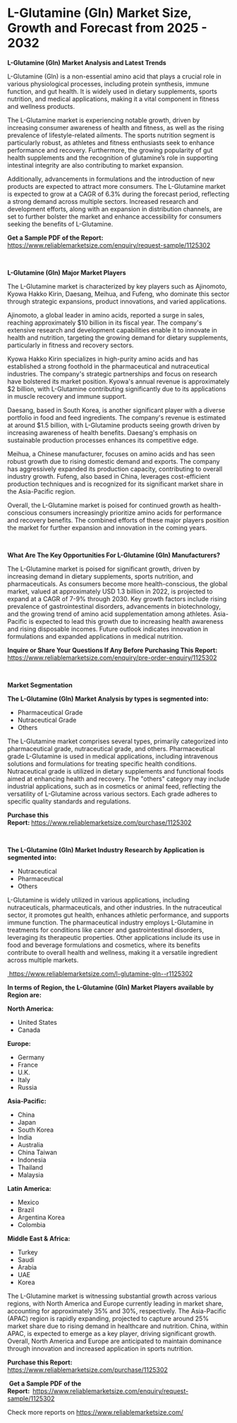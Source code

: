 <p><h1>L-Glutamine (Gln) Market Size, Growth and Forecast from 2025 - 2032</h1></p><p><strong>L-Glutamine (Gln) Market Analysis and Latest Trends</strong></p>
<p><p>L-Glutamine (Gln) is a non-essential amino acid that plays a crucial role in various physiological processes, including protein synthesis, immune function, and gut health. It is widely used in dietary supplements, sports nutrition, and medical applications, making it a vital component in fitness and wellness products.</p><p>The L-Glutamine market is experiencing notable growth, driven by increasing consumer awareness of health and fitness, as well as the rising prevalence of lifestyle-related ailments. The sports nutrition segment is particularly robust, as athletes and fitness enthusiasts seek to enhance performance and recovery. Furthermore, the growing popularity of gut health supplements and the recognition of glutamine’s role in supporting intestinal integrity are also contributing to market expansion.</p><p>Additionally, advancements in formulations and the introduction of new products are expected to attract more consumers. The L-Glutamine market is expected to grow at a CAGR of 6.3% during the forecast period, reflecting a strong demand across multiple sectors. Increased research and development efforts, along with an expansion in distribution channels, are set to further bolster the market and enhance accessibility for consumers seeking the benefits of L-Glutamine.</p></p>
<p><strong>Get a Sample PDF of the Report:&nbsp;</strong> <a href="https://www.reliablemarketsize.com/enquiry/request-sample/1125302?utm_campaign=3029&utm_medium=2&utm_source=Github&utm_content=ia&utm_term=02042025&utm_id=l-glutamine-gln">https://www.reliablemarketsize.com/enquiry/request-sample/1125302</a></p>
<p>&nbsp;</p>
<p><strong>L-Glutamine (Gln) Major Market Players</strong></p>
<p><p>The L-Glutamine market is characterized by key players such as Ajinomoto, Kyowa Hakko Kirin, Daesang, Meihua, and Fufeng, who dominate this sector through strategic expansions, product innovations, and varied applications.</p><p>Ajinomoto, a global leader in amino acids, reported a surge in sales, reaching approximately $10 billion in its fiscal year. The company's extensive research and development capabilities enable it to innovate in health and nutrition, targeting the growing demand for dietary supplements, particularly in fitness and recovery sectors.</p><p>Kyowa Hakko Kirin specializes in high-purity amino acids and has established a strong foothold in the pharmaceutical and nutraceutical industries. The company's strategic partnerships and focus on research have bolstered its market position. Kyowa's annual revenue is approximately $2 billion, with L-Glutamine contributing significantly due to its applications in muscle recovery and immune support.</p><p>Daesang, based in South Korea, is another significant player with a diverse portfolio in food and feed ingredients. The company's revenue is estimated at around $1.5 billion, with L-Glutamine products seeing growth driven by increasing awareness of health benefits. Daesang's emphasis on sustainable production processes enhances its competitive edge.</p><p>Meihua, a Chinese manufacturer, focuses on amino acids and has seen robust growth due to rising domestic demand and exports. The company has aggressively expanded its production capacity, contributing to overall industry growth. Fufeng, also based in China, leverages cost-efficient production techniques and is recognized for its significant market share in the Asia-Pacific region.</p><p>Overall, the L-Glutamine market is poised for continued growth as health-conscious consumers increasingly prioritize amino acids for performance and recovery benefits. The combined efforts of these major players position the market for further expansion and innovation in the coming years.</p></p>
<p>&nbsp;</p>
<p><strong>What Are The Key Opportunities For L-Glutamine (Gln) Manufacturers?</strong></p>
<p><p>The L-Glutamine market is poised for significant growth, driven by increasing demand in dietary supplements, sports nutrition, and pharmaceuticals. As consumers become more health-conscious, the global market, valued at approximately USD 1.3 billion in 2022, is projected to expand at a CAGR of 7-9% through 2030. Key growth factors include rising prevalence of gastrointestinal disorders, advancements in biotechnology, and the growing trend of amino acid supplementation among athletes. Asia-Pacific is expected to lead this growth due to increasing health awareness and rising disposable incomes. Future outlook indicates innovation in formulations and expanded applications in medical nutrition.</p></p>
<p><strong>Inquire or Share Your Questions If Any Before Purchasing This Report:</strong> <a href="https://www.reliablemarketsize.com/enquiry/pre-order-enquiry/1125302?utm_campaign=3029&utm_medium=2&utm_source=Github&utm_content=ia&utm_term=02042025&utm_id=l-glutamine-gln">https://www.reliablemarketsize.com/enquiry/pre-order-enquiry/1125302</a></p>
<p>&nbsp;</p>
<p><strong>Market Segmentation</strong></p>
<p><strong>The L-Glutamine (Gln) Market Analysis by types is segmented into:</strong></p>
<p><ul><li>Pharmaceutical Grade</li><li>Nutraceutical Grade</li><li>Others</li></ul></p>
<p><p>The L-Glutamine market comprises several types, primarily categorized into pharmaceutical grade, nutraceutical grade, and others. Pharmaceutical grade L-Glutamine is used in medical applications, including intravenous solutions and formulations for treating specific health conditions. Nutraceutical grade is utilized in dietary supplements and functional foods aimed at enhancing health and recovery. The "others" category may include industrial applications, such as in cosmetics or animal feed, reflecting the versatility of L-Glutamine across various sectors. Each grade adheres to specific quality standards and regulations.</p></p>
<p><strong>Purchase this Report:&nbsp;</strong><a href="https://www.reliablemarketsize.com/purchase/1125302?utm_campaign=3029&utm_medium=2&utm_source=Github&utm_content=ia&utm_term=02042025&utm_id=l-glutamine-gln">https://www.reliablemarketsize.com/purchase/1125302</a></p>
<p>&nbsp;</p>
<p><strong>The L-Glutamine (Gln) Market Industry Research by Application is segmented into:</strong></p>
<p><ul><li>Nutraceutical</li><li>Pharmaceutical</li><li>Others</li></ul></p>
<p><p>L-Glutamine is widely utilized in various applications, including nutraceuticals, pharmaceuticals, and other industries. In the nutraceutical sector, it promotes gut health, enhances athletic performance, and supports immune function. The pharmaceutical industry employs L-Glutamine in treatments for conditions like cancer and gastrointestinal disorders, leveraging its therapeutic properties. Other applications include its use in food and beverage formulations and cosmetics, where its benefits contribute to overall health and wellness, making it a versatile ingredient across multiple markets.</p></p>
<p><a href="https://www.reliablemarketsize.com/l-glutamine-gln--r1125302?utm_campaign=3029&utm_medium=2&utm_source=Github&utm_content=ia&utm_term=02042025&utm_id=l-glutamine-gln">&nbsp;https://www.reliablemarketsize.com/l-glutamine-gln--r1125302</a></p>
<p><strong>In terms of Region, the L-Glutamine (Gln) Market Players available by Region are:</strong></p>
<p>
    <p> <strong> North America: </strong>
        <ul>
            <li>United States</li>
            <li>Canada</li>
        </ul>
        </p> 
    <p> <strong> Europe: </strong>
        <ul>
            <li>Germany</li>
            <li>France</li>
            <li>U.K.</li>
            <li>Italy</li>
            <li>Russia</li>
        </ul>
        </p> 
    <p> <strong> Asia-Pacific: </strong>
        <ul>
            <li>China</li>
            <li>Japan</li>
            <li>South Korea</li>
            <li>India</li>
            <li>Australia</li>
            <li>China Taiwan</li>
            <li>Indonesia</li>
            <li>Thailand</li>
            <li>Malaysia</li>
        </ul>
        </p> 
    <p> <strong> Latin America: </strong>
        <ul>
            <li>Mexico</li>
            <li>Brazil</li>
            <li>Argentina Korea</li>
            <li>Colombia</li>
        </ul>
        </p> 
    <p> <strong> Middle East & Africa: </strong>
        <ul>
            <li>Turkey</li>
            <li>Saudi</li>
            <li>Arabia</li>
            <li>UAE</li>
            <li>Korea</li>
        </ul>
    </p>
    </p>
<p><p>The L-Glutamine market is witnessing substantial growth across various regions, with North America and Europe currently leading in market share, accounting for approximately 35% and 30%, respectively. The Asia-Pacific (APAC) region is rapidly expanding, projected to capture around 25% market share due to rising demand in healthcare and nutrition. China, within APAC, is expected to emerge as a key player, driving significant growth. Overall, North America and Europe are anticipated to maintain dominance through innovation and increased application in sports nutrition.</p></p>
<p><strong>Purchase this Report: </strong><a href="https://www.reliablemarketsize.com/purchase/1125302?utm_campaign=3029&utm_medium=2&utm_source=Github&utm_content=ia&utm_term=02042025&utm_id=l-glutamine-gln">https://www.reliablemarketsize.com/purchase/1125302</a></p>
<p>&nbsp;<strong>Get a Sample PDF of the Report:&nbsp;&nbsp;</strong><a href="https://www.reliablemarketsize.com/enquiry/request-sample/1125302?utm_campaign=3029&utm_medium=2&utm_source=Github&utm_content=ia&utm_term=02042025&utm_id=l-glutamine-gln">https://www.reliablemarketsize.com/enquiry/request-sample/1125302</a></p>
<p><strong></strong></p>
<p>Check more reports on <a href="https://www.reliablemarketsize.com/?utm_campaign=3029&utm_medium=2&utm_source=Github&utm_content=ia&utm_term=02042025&utm_id=l-glutamine-gln">https://www.reliablemarketsize.com/</a></p>